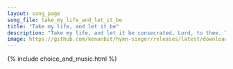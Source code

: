 ```yaml
---
layout: song_page
song_file: take_my_life_and_let_it_be
title: "Take my life, and let it be"
description: "Take my life, and let it be consecrated, Lord, to thee. Take my moments and my days; let them flow in ceaseless praise, let them flow in ceaseless pra... theist 4part acapella 5verse musicbyother textbyother chords"
image: https://github.com/kenanbit/hymn-singer/releases/latest/download/take_my_life_and_let_it_be-trad.png
---
```


{% include choice_and_music.html %}
